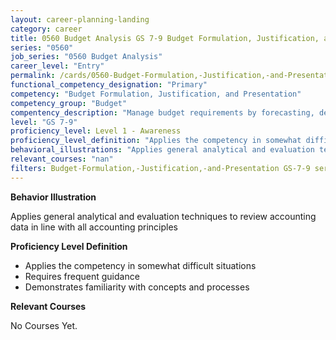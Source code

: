 ```yaml
---
layout: career-planning-landing
category: career
title: 0560 Budget Analysis GS 7-9 Budget Formulation, Justification, and Presentation
series: "0560"
job_series: "0560 Budget Analysis"
career_level: "Entry"
permalink: /cards/0560-Budget-Formulation,-Justification,-and-Presentation-Level-1---Awareness/
functional_competency_designation: "Primary"
competency: "Budget Formulation, Justification, and Presentation"
competency_group: "Budget"
compentency_description: "Manage budget requirements by forecasting, developing and justifying budgets in compliance with statutory/regulatory guidance. "
level: "GS 7-9"
proficiency_level: Level 1 - Awareness
proficiency_level_definition: "Applies the competency in somewhat difficult situations ? Requires frequent guidance ? Demonstrates familiarity with concepts and processes"
behavioral_illustrations: "Applies general analytical and evaluation techniques to review accounting data in line with all accounting principles"
relevant_courses: "nan"
filters: Budget-Formulation,-Justification,-and-Presentation GS-7-9 series-0560
---
```


<div id="cfo-card-content-behavioral-illustrations" class="cfo-inner-card-content">
<p><b>Behavior Illustration</b></p>
<p>Applies general analytical and evaluation techniques to review accounting data in line with all accounting principles</p>
</div>

<div id="cfo-card-content-proficiency-level-definition" class="cfo-inner-card-content">

<p><b>Proficiency Level Definition</b></p>
<ul><li>Applies the competency in somewhat difficult situations</li>
<li>Requires frequent guidance</li>
<li>Demonstrates familiarity with concepts and processes</li>
</ul></div>

<div id="cfo-card-content-relevant-courses" class="cfo-inner-card-content">
<p><b>Relevant Courses</b></p>
<div class="cfo-courses-outer">
<div class="cfo-courses-inner">No Courses Yet.</div>
</div>
</div>
